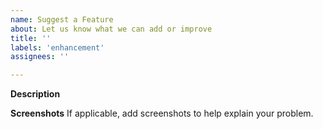 ```yaml
---
name: Suggest a Feature
about: Let us know what we can add or improve
title: ''
labels: 'enhancement'
assignees: ''

---
```


**Description**

**Screenshots**
If applicable, add screenshots to help explain your problem.

